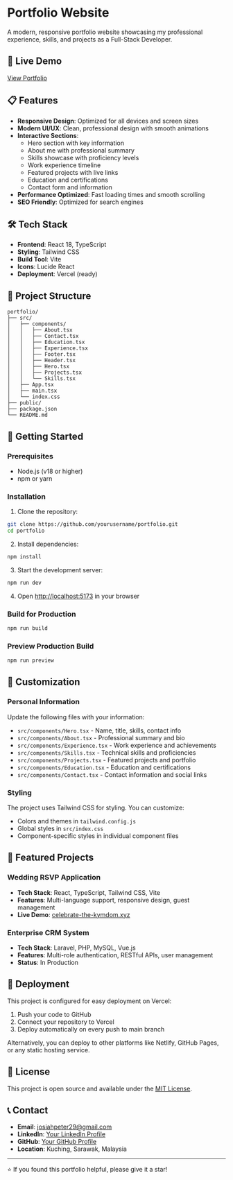 # Portfolio Website

A modern, responsive portfolio website showcasing my professional experience, skills, and projects as a Full-Stack Developer.

## 🚀 Live Demo

[View Portfolio](https://your-portfolio-url.com) <!-- Update with your actual deployment URL -->

## 📋 Features

- **Responsive Design**: Optimized for all devices and screen sizes
- **Modern UI/UX**: Clean, professional design with smooth animations
- **Interactive Sections**:
  - Hero section with key information
  - About me with professional summary
  - Skills showcase with proficiency levels
  - Work experience timeline
  - Featured projects with live links
  - Education and certifications
  - Contact form and information
- **Performance Optimized**: Fast loading times and smooth scrolling
- **SEO Friendly**: Optimized for search engines

## 🛠️ Tech Stack

- **Frontend**: React 18, TypeScript
- **Styling**: Tailwind CSS
- **Build Tool**: Vite
- **Icons**: Lucide React
- **Deployment**: Vercel (ready)

## 📁 Project Structure

```
portfolio/
├── src/
│   ├── components/
│   │   ├── About.tsx
│   │   ├── Contact.tsx
│   │   ├── Education.tsx
│   │   ├── Experience.tsx
│   │   ├── Footer.tsx
│   │   ├── Header.tsx
│   │   ├── Hero.tsx
│   │   ├── Projects.tsx
│   │   └── Skills.tsx
│   ├── App.tsx
│   ├── main.tsx
│   └── index.css
├── public/
├── package.json
└── README.md
```

## 🚀 Getting Started

### Prerequisites

- Node.js (v18 or higher)
- npm or yarn

### Installation

1. Clone the repository:
```bash
git clone https://github.com/yourusername/portfolio.git
cd portfolio
```

2. Install dependencies:
```bash
npm install
```

3. Start the development server:
```bash
npm run dev
```

4. Open [http://localhost:5173](http://localhost:5173) in your browser

### Build for Production

```bash
npm run build
```

### Preview Production Build

```bash
npm run preview
```

## 🎨 Customization

### Personal Information

Update the following files with your information:

- `src/components/Hero.tsx` - Name, title, skills, contact info
- `src/components/About.tsx` - Professional summary and bio
- `src/components/Experience.tsx` - Work experience and achievements
- `src/components/Skills.tsx` - Technical skills and proficiencies
- `src/components/Projects.tsx` - Featured projects and portfolio
- `src/components/Education.tsx` - Education and certifications
- `src/components/Contact.tsx` - Contact information and social links

### Styling

The project uses Tailwind CSS for styling. You can customize:

- Colors and themes in `tailwind.config.js`
- Global styles in `src/index.css`
- Component-specific styles in individual component files

## 📱 Featured Projects

### Wedding RSVP Application
- **Tech Stack**: React, TypeScript, Tailwind CSS, Vite
- **Features**: Multi-language support, responsive design, guest management
- **Live Demo**: [celebrate-the-kymdom.xyz](https://www.celebrate-the-kymdom.xyz/)

### Enterprise CRM System
- **Tech Stack**: Laravel, PHP, MySQL, Vue.js
- **Features**: Multi-role authentication, RESTful APIs, user management
- **Status**: In Production

## 🚀 Deployment

This project is configured for easy deployment on Vercel:

1. Push your code to GitHub
2. Connect your repository to Vercel
3. Deploy automatically on every push to main branch

Alternatively, you can deploy to other platforms like Netlify, GitHub Pages, or any static hosting service.

## 📄 License

This project is open source and available under the [MIT License](LICENSE).

## 📞 Contact

- **Email**: josiahpeter29@gmail.com
- **LinkedIn**: [Your LinkedIn Profile](https://linkedin.com/in/josiah-peter-james-4a3118209)
- **GitHub**: [Your GitHub Profile](https://github.com/syn857)
- **Location**: Kuching, Sarawak, Malaysia

---

⭐ If you found this portfolio helpful, please give it a star!
